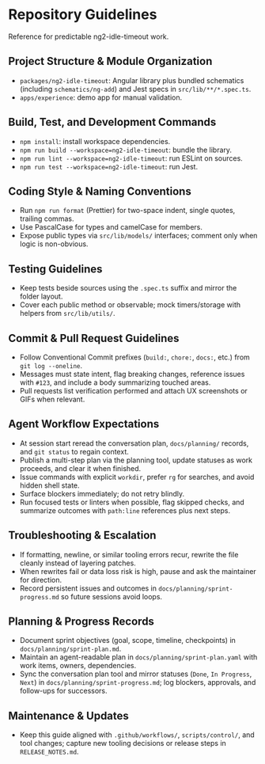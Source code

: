 # Repository Guidelines
Reference for predictable ng2-idle-timeout work.

## Project Structure & Module Organization
- `packages/ng2-idle-timeout`: Angular library plus bundled schematics (including `schematics/ng-add`) and Jest specs in `src/lib/**/*.spec.ts`.
- `apps/experience`: demo app for manual validation.

## Build, Test, and Development Commands
- `npm install`: install workspace dependencies.
- `npm run build --workspace=ng2-idle-timeout`: bundle the library.
- `npm run lint --workspace=ng2-idle-timeout`: run ESLint on sources.
- `npm run test --workspace=ng2-idle-timeout`: run Jest.

## Coding Style & Naming Conventions
- Run `npm run format` (Prettier) for two-space indent, single quotes, trailing commas.
- Use PascalCase for types and camelCase for members.
- Expose public types via `src/lib/models/` interfaces; comment only when logic is non-obvious.

## Testing Guidelines
- Keep tests beside sources using the `.spec.ts` suffix and mirror the folder layout.
- Cover each public method or observable; mock timers/storage with helpers from `src/lib/utils/`.

## Commit & Pull Request Guidelines
- Follow Conventional Commit prefixes (`build:`, `chore:`, `docs:`, etc.) from `git log --oneline`.
- Messages must state intent, flag breaking changes, reference issues with `#123`, and include a body summarizing touched areas.
- Pull requests list verification performed and attach UX screenshots or GIFs when relevant.

## Agent Workflow Expectations
- At session start reread the conversation plan, `docs/planning/` records, and `git status` to regain context.
- Publish a multi-step plan via the planning tool, update statuses as work proceeds, and clear it when finished.
- Issue commands with explicit `workdir`, prefer `rg` for searches, and avoid hidden shell state.
- Surface blockers immediately; do not retry blindly.
- Run focused tests or linters when possible, flag skipped checks, and summarize outcomes with `path:line` references plus next steps.

## Troubleshooting & Escalation
- If formatting, newline, or similar tooling errors recur, rewrite the file cleanly instead of layering patches.
- When rewrites fail or data loss risk is high, pause and ask the maintainer for direction.
- Record persistent issues and outcomes in `docs/planning/sprint-progress.md` so future sessions avoid loops.

## Planning & Progress Records
- Document sprint objectives (goal, scope, timeline, checkpoints) in `docs/planning/sprint-plan.md`.
- Maintain an agent-readable plan in `docs/planning/sprint-plan.yaml` with work items, owners, dependencies.
- Sync the conversation plan tool and mirror statuses (`Done`, `In Progress`, `Next`) in `docs/planning/sprint-progress.md`; log blockers, approvals, and follow-ups for successors.

## Maintenance & Updates
- Keep this guide aligned with `.github/workflows/`, `scripts/control/`, and tool changes; capture new tooling decisions or release steps in `RELEASE_NOTES.md`.
